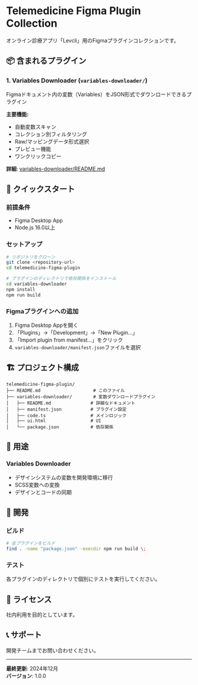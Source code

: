 # Telemedicine Figma Plugin Collection

オンライン診療アプリ「Levcli」用のFigmaプラグインコレクションです。

## 📦 **含まれるプラグイン**

### **1. Variables Downloader** (`variables-downloader/`)
Figmaドキュメント内の変数（Variables）をJSON形式でダウンロードできるプラグイン

**主要機能:**
- 自動変数スキャン
- コレクション別フィルタリング
- Raw/マッピングデータ形式選択
- プレビュー機能
- ワンクリックコピー

**詳細**: [variables-downloader/README.md](variables-downloader/README.md)



## 🚀 **クイックスタート**

### **前提条件**
- Figma Desktop App
- Node.js 16.0以上

### **セットアップ**
```bash
# リポジトリをクローン
git clone <repository-url>
cd telemedicine-figma-plugin

# プラグインのディレクトリで依存関係をインストール
cd variables-downloader
npm install
npm run build
```

### **Figmaプラグインへの追加**
1. Figma Desktop Appを開く
2. 「Plugins」→「Development」→「New Plugin...」
3. 「Import plugin from manifest...」をクリック
4. `variables-downloader/manifest.json`ファイルを選択

## 🏗️ **プロジェクト構成**

```
telemedicine-figma-plugin/
├── README.md                    # このファイル
├── variables-downloader/        # 変数ダウンロードプラグイン
│   ├── README.md               # 詳細なドキュメント
│   ├── manifest.json           # プラグイン設定
│   ├── code.ts                 # メインロジック
│   ├── ui.html                 # UI
│   └── package.json            # 依存関係
```

## 🎯 **用途**

### **Variables Downloader**
- デザインシステムの変数を開発環境に移行
- SCSS変数への変換
- デザインとコードの同期



## 🔧 **開発**

### **ビルド**
```bash
# 全プラグインをビルド
find . -name "package.json" -execdir npm run build \;
```

### **テスト**
各プラグインのディレクトリで個別にテストを実行してください。

## 📄 **ライセンス**

社内利用を目的としています。

## 📞 **サポート**

開発チームまでお問い合わせください。

---

**最終更新**: 2024年12月  
**バージョン**: 1.0.0
